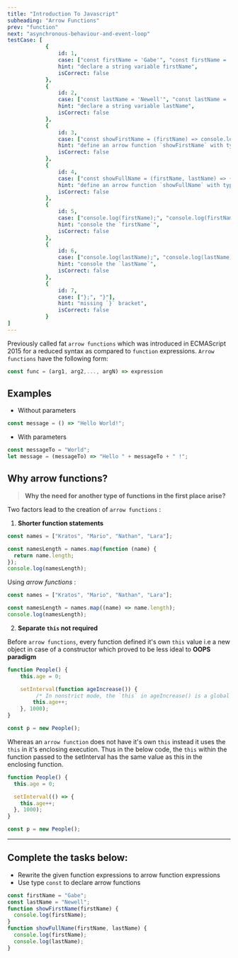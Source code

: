 ```yaml
---
title: "Introduction To Javascript"
subheading: "Arrow Functions"
prev: "function"
next: "asynchronous-behaviour-and-event-loop"
testCase: [
            {
                id: 1,
                case: ["const firstName = 'Gabe'", "const firstName = 'Gabe';" ],
                hint: "declare a string variable firstName",
                isCorrect: false
            },
            {
                id: 2,
                case: ["const lastName = 'Newell'", "const lastName = 'Newell';" ],
                hint: "declare a string variable lastName",
                isCorrect: false
            },
            {
                id: 3,
                case: ["const showFirstName = (firstName) => console.log(firstName);", "const showFirstName = (firstName) => console.log(firstName)"],
                hint: "define an arrow function `showFirstName` with type `const`",
                isCorrect: false
            },
            {
                id: 4,
                case: ["const showFullName = (firstName, lastName) => {"],
                hint: "define an arrow function `showFullName` with type `const`",
                isCorrect: false
            },
            {
                id: 5,
                case: ["console.log(firstName);", "console.log(firstName)"],
                hint: "console the `firstName`",
                isCorrect: false
            },
            {
                id: 6,
                case: ["console.log(lastName);", "console.log(lastName)"],
                hint: "console the `lastName`",
                isCorrect: false
            },
            {
                id: 7,
                case: ["};", "}"],
                hint: "missing `}` bracket",
                isCorrect: false
            }
]
---
```


Previously called fat `arrow functions` which was introduced in ECMAScript 2015 for a reduced syntax as compared to `function` expressions. `Arrow functions` have the following form:

```js
const func = (arg1, arg2,..., argN) => expression
```

## Examples

- Without parameters

```js
const message = () => "Hello World!";
```

- With parameters

```js
const messageTo = "World";
let message = (messageTo) => "Hello " + messageTo + " !";
```

## Why arrow functions?

> **Why the need for another type of functions in the first place arise?**

Two factors lead to the creation of `arrow functions` :

1. **Shorter function statements**

```js
const names = ["Kratos", "Mario", "Nathan", "Lara"];

const namesLength = names.map(function (name) {
  return name.length;
});
console.log(namesLength);
```

Using _arrow functions_ :

```js
const names = ["Kratos", "Mario", "Nathan", "Lara"];

const namesLength = names.map((name) => name.length);
console.log(namesLength);
```

2. **Separate `this` not required**

Before `arrow functions`, every function defined it's own `this` value i.e a new object in case of a constructor which proved to be less ideal to **OOPS paradigm**

```js
function People() {
    this.age = 0;

    setInterval(function ageIncrease()) {
         /* In nonstrict mode, the `this` in ageIncrease() is a global object, which is different from the `this` defined by People() constructor. */
        this.age++;
    }, 1000);
}

const p = new People();
```

Whereas an `arrow function` does not have it's own `this` instead it uses the `this` in it's enclosing execution. Thus in the below code, the `this` within the function passed to the setInterval has the same value as this in the enclosing function.

```js
function People() {
  this.age = 0;

  setInterval(() => {
    this.age++;
  }, 1000);
}

const p = new People();
```

---

## Complete the tasks below:

- Rewrite the given function expressions to arrow function expressions
- Use type `const` to declare arrow functions

```js
const firstName = "Gabe";
const lastName = "Newell";
function showFirstName(firstName) {
  console.log(firstName);
}
function showFullName(firstName, lastName) {
  console.log(firstName);
  console.log(lastName);
}
```
